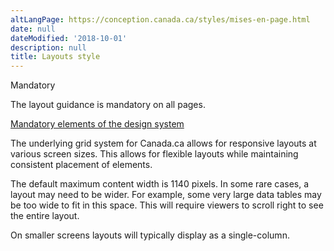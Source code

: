 ```yaml
---
altLangPage: https://conception.canada.ca/styles/mises-en-page.html
date: null
dateModified: '2018-10-01'
description: null
title: Layouts style
---
```



<div>
 
 <section>
  <p>
   <span class="label label-danger">
    Mandatory
   </span>
  </p>
  <p>
   The layout guidance is mandatory on all pages.
  </p>
  <p>
   <a href="{{ site.url }}/architecture/mandatory-elements.html">
    Mandatory elements of the design system
   </a>
  </p>
  <p>
   The underlying grid system for Canada.ca allows for responsive layouts at various screen sizes. This allows for flexible layouts while maintaining consistent placement of elements.
  </p>
  <p>
   The default maximum content width is 1140 pixels. In some rare cases, a layout may need to be wider. For example, some very large data tables may be too wide to fit in this space. This will require viewers to scroll right to see the entire layout.
  </p>
  <p>
   On smaller screens layouts will typically display as a single-column.
  </p>
 </section>
</div>


